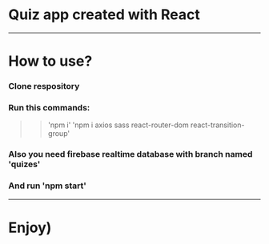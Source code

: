 # Quiz app created with React
---------------------
# How to use?
### Clone respository
### Run this commands:
>>  'npm i'
>>  'npm i axios sass react-router-dom react-transition-group'
### Also you need firebase realtime database with branch named 'quizes'
### And run 'npm start'
---
# Enjoy)

